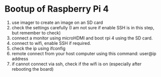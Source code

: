 # Bootup of Raspberry Pi 4

1. use imager to create an image on an SD card
2. check the settings carefully (I am not sure if enable SSH is in this step, but remember to check)
3. connect a monitor using microHDMI and boot rpi 4 using the SD card.
4. connect to wifi, enable SSH if required.
5. check the ip using ifconfig
6. remote connect from your host computer using this command: user@ip address
7. if cannot connect via ssh, check if the wifi is on (especially after rebooting the board)
